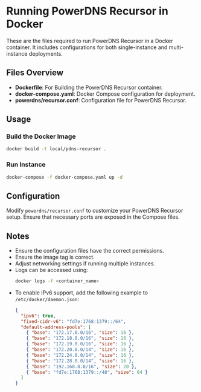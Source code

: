 # Running PowerDNS Recursor in Docker

These are the files required to run PowerDNS Recursor in a Docker container. It includes configurations for both single-instance and multi-instance deployments.

## Files Overview

- **Dockerfile**: For Building the PowerDNS Recursor container.
- **docker-compose.yaml**: Docker Compose configuration for deployment.
- **powerdns/recursor.conf**: Configuration file for PowerDNS Recursor.

## Usage

### Build the Docker Image
```sh
docker build -t local/pdns-recursor .
```

### Run Instance
```sh
docker-compose -f docker-compose.yaml up -d
```

## Configuration
Modify `powerdns/recursor.conf` to customize your PowerDNS Recursor setup. Ensure that necessary ports are exposed in the Compose files.

## Notes
- Ensure the configuration files have the correct permissions.
- Ensure the image tag is correct.
- Adjust networking settings if running multiple instances.
- Logs can be accessed using:
  ```sh
  docker logs -f <container_name>
  ```
- To enable IPv6 support, add the following example to `/etc/docker/daemon.json`:
  ```json
  {
    "ipv6": true,
    "fixed-cidr-v6": "fd7e:1768:1379::/64",
    "default-address-pools": [
      { "base": "172.17.0.0/16", "size": 16 },
      { "base": "172.18.0.0/16", "size": 16 },
      { "base": "172.19.0.0/16", "size": 16 },
      { "base": "172.20.0.0/14", "size": 16 },
      { "base": "172.24.0.0/14", "size": 16 },
      { "base": "172.28.0.0/14", "size": 16 },
      { "base": "192.168.0.0/16", "size": 20 },
      { "base": "fd7e:1768:1379::/48", "size": 64 }
    ]
  }
  ```
